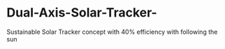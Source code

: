 # Dual-Axis-Solar-Tracker-
Sustainable Solar Tracker concept with 40% efficiency with following the sun
